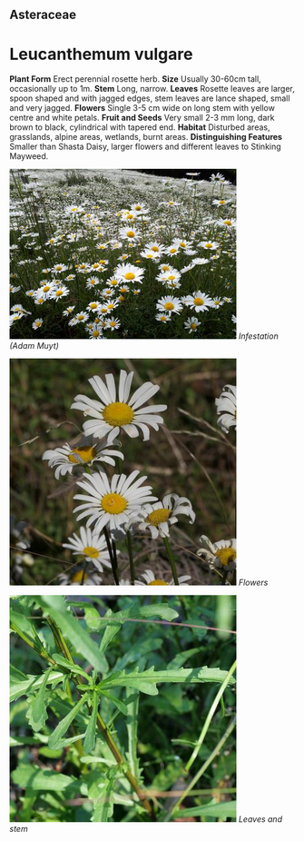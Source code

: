 ## Asteraceae
# Leucanthemum vulgare
 **Plant Form** Erect perennial rosette herb. **Size** Usually 30-60cm tall, occasionally up to 1m. **Stem** Long, narrow. **Leaves** Rosette leaves are larger, spoon shaped and with jagged edges, stem leaves are lance shaped, small and very jagged. **Flowers** Single 3-5 cm wide on long stem with yellow centre and white petals. **Fruit and Seeds** Very small 2-3 mm long, dark brown to black, cylindrical with tapered end. **Habitat** Disturbed areas, grasslands, alpine areas, wetlands, burnt areas. **Distinguishing Features** Smaller than Shasta Daisy, larger flowers and different leaves to Stinking Mayweed.


![Infestation (Adam Muyt)](13192_20171209_092147.jpg)
 *Infestation (Adam Muyt)* 

![Flowers](82598_P1077373.jpg)
 *Flowers* 

![Leaves and stem](77480_P1119221.jpg)
 *Leaves and stem* 

